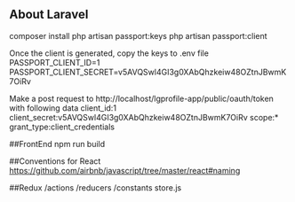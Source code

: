 ## About Laravel

composer install
php artisan passport:keys
php artisan passport:client

Once the client is generated, copy the keys to .env file
PASSPORT_CLIENT_ID=1
PASSPORT_CLIENT_SECRET=v5AVQSwl4GI3g0XAbQhzkeiw48OZtnJBwmK7OiRv

Make a post request to http://localhost/lgprofile-app/public/oauth/token with following data
client_id:1
client_secret:v5AVQSwl4GI3g0XAbQhzkeiw48OZtnJBwmK7OiRv
scope:*
grant_type:client_credentials

##FrontEnd
npm run build

##Conventions for React
https://github.com/airbnb/javascript/tree/master/react#naming

##Redux
/actions
/reducers
/constants
store.js
